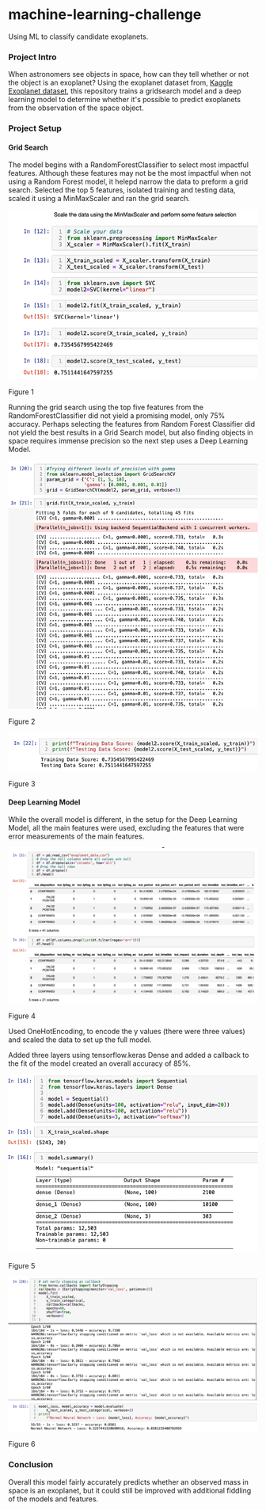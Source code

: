 # machine-learning-challenge
Using ML to classify candidate exoplanets. 

### Project Intro
When astronomers see objects in space, how can they tell whether or not the object is an exoplanet? Using the exoplanet dataset from, [Kaggle Exoplanet dataset](https://www.kaggle.com/nasa/kepler-exoplanet-search-results), this repository trains a gridsearch model and a deep learning model to determine whether it's possible to predict exoplanets from the observation of the space object.

### Project Setup
#### Grid Search
The model begins with a RandomForestClassifier to select most impactful features. Although these features may not be the most impactful when not using a Random Forest model, it helepd narrow the data to preform a grid search. 
Selected the top 5 features, isolated training and testing data, scaled it using a MinMaxScaler and ran the grid search. 

![Grid Search Setup](https://github.com/jshapi16/machine-learning-challenge/blob/main/images/Screen%20Shot%202021-09-09%20at%204.17.36%20PM.png?raw=true)

Figure 1

Running the grid search using the top five features from the RandomForestClassifier did not yield a promising model, only 75% accuracy. Perhaps selecting the features from Random Forest Classifier did not yield the best results in a Grid Search model, but also finding objects in space requires immense precision so the next step uses a Deep Learning Model.

![Running Grid Search](https://github.com/jshapi16/machine-learning-challenge/blob/main/images/grid_search_model.png?raw=true)

Figure 2

![Grid Search Results](https://github.com/jshapi16/machine-learning-challenge/blob/main/images/grid_search_results.png?raw=true)

Figure 3


#### Deep Learning Model
While the overall model is different, in the setup for the Deep Learning Model, all the main features were used, excluding the features that were error measurements of the main features. 

![Deep Learning Setup](https://github.com/jshapi16/machine-learning-challenge/blob/main/images/deep_learning_setup.png?raw=true)

Figure 4

Used OneHotEncoding, to encode the y values (there were three values) and scaled the data to set up the full model. 

Added three layers using tensorflow.keras Dense and added a callback to the fit of the model created an overall accuracy of 85%. 

![Deep Learning Model Setup](https://github.com/jshapi16/machine-learning-challenge/blob/main/images/deep_learning_model_setup.png?raw=true)

Figure 5

![Deep Learning model outcome](https://github.com/jshapi16/machine-learning-challenge/blob/main/images/deep_learning_model_outcome.png?raw=true)

Figure 6 


### Conclusion
Overall this model fairly accurately predicts whether an observed mass in space is an exoplanet, but it could still be improved with additional fiddling of the models and features. 
